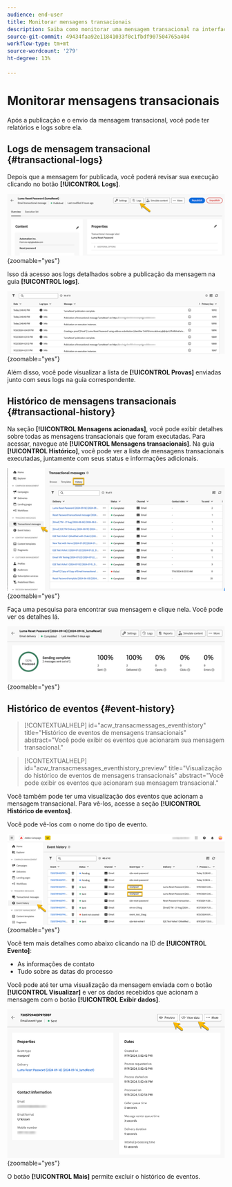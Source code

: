```yaml
---
audience: end-user
title: Monitorar mensagens transacionais
description: Saiba como monitorar uma mensagem transacional na interface da Web do Campaign
source-git-commit: 49434faa92e11841033f0c1fbdf907504765a404
workflow-type: tm+mt
source-wordcount: '279'
ht-degree: 13%

---
```


# Monitorar mensagens transacionais

Após a publicação e o envio da mensagem transacional, você pode ter relatórios e logs sobre ela.

## Logs de mensagem transacional {#transactional-logs}

Depois que a mensagem for publicada, você poderá revisar sua execução clicando no botão **[!UICONTROL Logs]**.

![](assets/transactional-logs.png){zoomable="yes"}

Isso dá acesso aos logs detalhados sobre a publicação da mensagem na guia **[!UICONTROL logs]**.

![](assets/transactional-logslist.png){zoomable="yes"}

Além disso, você pode visualizar a lista de **[!UICONTROL Provas]** enviadas junto com seus logs na guia correspondente.

## Histórico de mensagens transacionais {#transactional-history}

Na seção **[!UICONTROL Mensagens acionadas]**, você pode exibir detalhes sobre todas as mensagens transacionais que foram executadas. Para acessar, navegue até **[!UICONTROL Mensagens transacionais]**. Na guia **[!UICONTROL Histórico]**, você pode ver a lista de mensagens transacionais executadas, juntamente com seus status e informações adicionais.

![](assets/transactional-history.png){zoomable="yes"}

Faça uma pesquisa para encontrar sua mensagem e clique nela.
Você pode ver os detalhes lá.

![](assets/transactional-reporting.png){zoomable="yes"}

## Histórico de eventos {#event-history}

>[!CONTEXTUALHELP]
>id="acw_transacmessages_eventhistory"
>title="Histórico de eventos de mensagens transacionais"
>abstract="Você pode exibir os eventos que acionaram sua mensagem transacional."

>[!CONTEXTUALHELP]
>id="acw_transacmessages_eventhistory_preview"
>title="Visualização do histórico de eventos de mensagens transacionais"
>abstract="Você pode exibir os eventos que acionaram sua mensagem transacional."

Você também pode ter uma visualização dos eventos que acionam a mensagem transacional.
Para vê-los, acesse a seção **[!UICONTROL Histórico de eventos]**.

Você pode vê-los com o nome do tipo de evento.

![](assets/event-history.png){zoomable="yes"}

Você tem mais detalhes como abaixo clicando na ID de **[!UICONTROL Evento]**:

* As informações de contato
* Tudo sobre as datas do processo

Você pode até ter uma visualização da mensagem enviada com o botão **[!UICONTROL Visualizar]** e ver os dados recebidos que acionam a mensagem com o botão **[!UICONTROL Exibir dados]**.

![](assets/event-details.png){zoomable="yes"}

O botão **[!UICONTROL Mais]** permite excluir o histórico de eventos.
